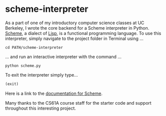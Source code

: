 # scheme-interpreter

As a part of one of my introductory computer science classes at UC Berkeley, I wrote the core backend for a Scheme interpreter in Python. [Scheme](https://en.wikipedia.org/wiki/Scheme_(programming_language)), a dialect of [Lisp](https://en.wikipedia.org/wiki/Lisp_(programming_language)), is a functional programming language. 
To use this interpreter, simply navigate to the project folder in Terminal using ...
```
cd PATH/scheme-interpreter
```
... and run an interactive interpreter with the command ...
```
python scheme.py
```

To exit the interpreter simply type...
```scheme
(exit)
```
Here is a link to the [documentation for Scheme](http://www.r6rs.org/).

Many thanks to the CS61A course staff for the starter code and support throughout this interesting project.
